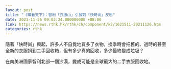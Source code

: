 ```yaml
---
layout: post
title: "《環看天下》：智利「衣服山」引發對「快時尚」反思"
date: 2021-11-26 09:02:24.000000000 +08:00
link: https://news.rthk.hk/rthk/ch/component/k2/1621511-20211126.htm
categories: rthk
---
```


隨著「快時尚」興起，許多人不自覺地買多了衣物，換季時會把舊的、過時的甚至全新的衣服捐到二手回收箱，但有多少真的回收，多少最終變成垃圾？

在南美洲國家智利北部一個沙漠，變成可能是全球最大的二手衣服回收地。
